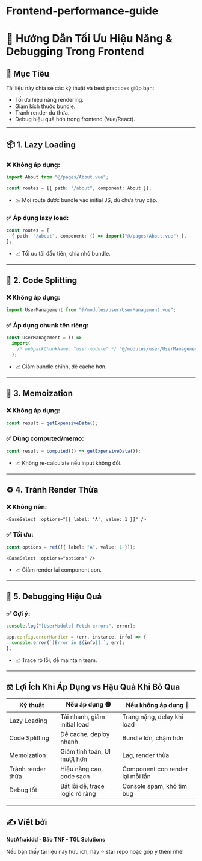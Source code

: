 # Frontend-performance-guide

# 🚀 Hướng Dẫn Tối Ưu Hiệu Năng & Debugging Trong Frontend

## 🎯 Mục Tiêu

Tài liệu này chia sẻ các kỹ thuật và best practices giúp bạn:

- Tối ưu hiệu năng rendering.
- Giảm kích thước bundle.
- Tránh render dư thừa.
- Debug hiệu quả hơn trong frontend (Vue/React).

---

## 📦 1. Lazy Loading

### ❌ Không áp dụng:

```ts
import About from "@/pages/About.vue";

const routes = [{ path: "/about", component: About }];
```

- 📉 Mọi route được bundle vào initial JS, dù chưa truy cập.

### ✅ Áp dụng lazy load:

```ts
const routes = [
  { path: "/about", component: () => import("@/pages/About.vue") },
];
```

- 📈 Tối ưu tải đầu tiên, chia nhỏ bundle.

---

## 🧩 2. Code Splitting

### ❌ Không áp dụng:

```ts
import UserManagement from "@/modules/user/UserManagement.vue";
```

### ✅ Áp dụng chunk tên riêng:

```ts
const UserManagement = () =>
  import(
    /* webpackChunkName: "user-module" */ "@/modules/user/UserManagement.vue"
  );
```

- 📈 Giảm bundle chính, dễ cache hơn.

---

## 🧠 3. Memoization

### ❌ Không áp dụng:

```ts
const result = getExpensiveData();
```

### ✅ Dùng computed/memo:

```ts
const result = computed(() => getExpensiveData());
```

- 📈 Không re-calculate nếu input không đổi.

---

## ♻️ 4. Tránh Render Thừa

### ❌ Không nên:

```vue
<BaseSelect :options="[{ label: 'A', value: 1 }]" />
```

### ✅ Tối ưu:

```ts
const options = ref([{ label: "A", value: 1 }]);
```

```vue
<BaseSelect :options="options" />
```

- 📈 Giảm render lại component con.

---

## 🐞 5. Debugging Hiệu Quả

### ✅ Gợi ý:

```ts
console.log("[UserModule] Fetch error:", error);
```

```ts
app.config.errorHandler = (err, instance, info) => {
  console.error(`[Error in ${info}]:`, err);
};
```

- 📈 Trace rõ lỗi, dễ maintain team.

---

## ⚖️ Lợi Ích Khi Áp Dụng vs Hậu Quả Khi Bỏ Qua

| Kỹ thuật          | Nếu áp dụng 🟢                  | Nếu không áp dụng 🔴             |
| ----------------- | ------------------------------- | -------------------------------- |
| Lazy Loading      | Tải nhanh, giảm initial load    | Trang nặng, delay khi load       |
| Code Splitting    | Dễ cache, deploy nhanh          | Bundle lớn, chậm hơn             |
| Memoization       | Giảm tính toán, UI mượt hơn     | Lag, render thừa                 |
| Tránh render thừa | Hiệu năng cao, code sạch        | Component con render lại mỗi lần |
| Debug tốt         | Bắt lỗi dễ, trace logic rõ ràng | Console spam, khó tìm bug        |

---

## ✍️ Viết bởi

**NotAfraiddd - Bảo TNF - TGL Solutions**

Nếu bạn thấy tài liệu này hữu ích, hãy ⭐️ star repo hoặc góp ý thêm nhé!
